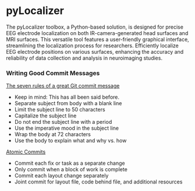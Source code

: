 # pyLocalizer

The pyLocalizer toolbox, a Python-based solution, is designed for precise EEG
electrode localization on both IR-camera-generated head surfaces and MRI
surfaces. This versatile tool features a user-friendly graphical interface,
streamlining the localization process for researchers. Efficiently localize
EEG electrode positions on various surfaces, enhancing the accuracy and
reliability of data collection and analysis in neuroimaging studies.

### Writing Good Commit Messages

[The seven rules of a great Git commit message](https://cbea.ms/git-commit/)

* Keep in mind: This has all been said before.
* Separate subject from body with a blank line
* Limit the subject line to 50 characters
* Capitalize the subject line
* Do not end the subject line with a period
* Use the imperative mood in the subject line
* Wrap the body at 72 characters
* Use the body to explain what and why vs. how

[Atomic Commits](https://www.freshconsulting.com/insights/blog/atomic-commits/)

* Commit each fix or task as a separate change
* Only commit when a block of work is complete
* Commit each layout change separately
* Joint commit for layout file, code behind file, and additional resources